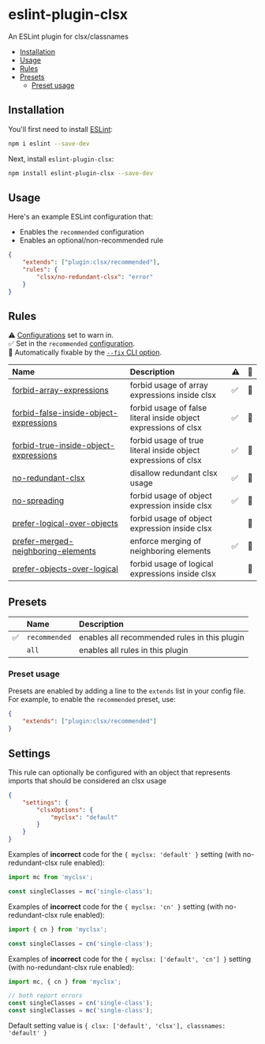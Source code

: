 # eslint-plugin-clsx

An ESLint plugin for clsx/classnames

<!-- vscode-markdown-toc -->
* [Installation](#Installation)
* [Usage](#Usage)
* [Rules](#Rules)
* [Presets](#Presets)
  * [Preset usage](#Presetusage)

<!-- vscode-markdown-toc-config
	numbering=false
	autoSave=true
	/vscode-markdown-toc-config -->
<!-- /vscode-markdown-toc -->

## <a name='Installation'></a>Installation

You'll first need to install [ESLint](https://eslint.org):

```sh
npm i eslint --save-dev
```

Next, install `eslint-plugin-clsx`:

```sh
npm install eslint-plugin-clsx --save-dev
```

## <a name='Usage'></a>Usage

Here's an example ESLint configuration that:

* Enables the `recommended` configuration
* Enables an optional/non-recommended rule

```json
{
    "extends": ["plugin:clsx/recommended"],
    "rules": {
        "clsx/no-redundant-clsx": "error"
    }
}
```

## <a name='Rules'></a>Rules

<!-- begin auto-generated rules list -->

⚠️ [Configurations](https://github.com/temoncher/eslint-plugin-clsx#presets) set to warn in.\
✅ Set in the `recommended` [configuration](https://github.com/temoncher/eslint-plugin-clsx#presets).\
🔧 Automatically fixable by the [`--fix` CLI option](https://eslint.org/docs/user-guide/command-line-interface#--fix).

| Name                                                                                           | Description                                                     | ⚠️ | 🔧 |
| :--------------------------------------------------------------------------------------------- | :-------------------------------------------------------------- | :- | :- |
| [forbid-array-expressions](docs/rules/forbid-array-expressions.md)                             | forbid usage of array expressions inside clsx                   | ✅  | 🔧 |
| [forbid-false-inside-object-expressions](docs/rules/forbid-false-inside-object-expressions.md) | forbid usage of false literal inside object expressions of clsx | ✅  | 🔧 |
| [forbid-true-inside-object-expressions](docs/rules/forbid-true-inside-object-expressions.md)   | forbid usage of true literal inside object expressions of clsx  | ✅  | 🔧 |
| [no-redundant-clsx](docs/rules/no-redundant-clsx.md)                                           | disallow redundant clsx usage                                   | ✅  | 🔧 |
| [no-spreading](docs/rules/no-spreading.md)                                                     | forbid usage of object expression inside clsx                   | ✅  | 🔧 |
| [prefer-logical-over-objects](docs/rules/prefer-logical-over-objects.md)                       | forbid usage of object expression inside clsx                   |    | 🔧 |
| [prefer-merged-neighboring-elements](docs/rules/prefer-merged-neighboring-elements.md)         | enforce merging of neighboring elements                         | ✅  | 🔧 |
| [prefer-objects-over-logical](docs/rules/prefer-objects-over-logical.md)                       | forbid usage of logical expressions inside clsx                 |    | 🔧 |

<!-- end auto-generated rules list -->

## <a name='Presets'></a>Presets

|   | Name | Description |
|:--|:-----|:------------|
| ✅ | `recommended` | enables all recommended rules in this plugin |
|   | `all` | enables all rules in this plugin |

### <a name='Presetusage'></a>Preset usage

Presets are enabled by adding a line to the `extends` list in your config file. For example, to enable the `recommended` preset, use:

```json
{
    "extends": ["plugin:clsx/recommended"]
}
```

## <a name='Settings'></a>Settings

This rule can optionally be configured with an object that represents imports that should be considered an clsx usage

```json
{
    "settings": {
        "clsxOptions": {
            "myclsx": "default"
        }
    }
}
```

Examples of **incorrect** code for the `{ myclsx: 'default' }` setting (with no-redundant-clsx rule enabled):

```js
import mc from 'myclsx';

const singleClasses = mc('single-class');
```

Examples of **incorrect** code for the `{ myclsx: 'cn' }` setting (with no-redundant-clsx rule enabled):

```js
import { cn } from 'myclsx';

const singleClasses = cn('single-class');
```

Examples of **incorrect** code for the `{ myclsx: ['default', 'cn'] }` setting (with no-redundant-clsx rule enabled):

```js
import mc, { cn } from 'myclsx';

// both report errors
const singleClasses = cn('single-class');
const singleClasses = mc('single-class');
```

Default setting value is `{ clsx: ['default', 'clsx'], classnames: 'default' }`
